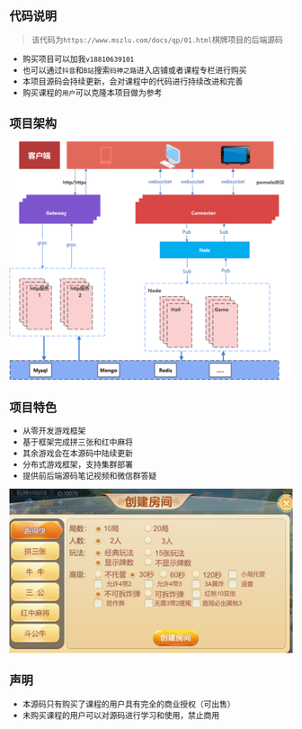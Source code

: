 ## 代码说明

> 该代码为`https://www.mszlu.com/docs/qp/01.html`棋牌项目的后端源码



* 购买项目可以加我`v18810639101`
* 也可以通过`抖音`和`B站`搜索`码神之路`进入店铺或者课程专栏进行购买
* 本项目源码会持续更新，会对课程中的代码进行持续改进和完善
* 购买课程的`用户`可以克隆本项目做为参考

## 项目架构

![image-20231201160619919](./assets/image-20231201160619919.d5196b92.png)

## 项目特色

* 从零开发游戏框架
* 基于框架完成拼三张和红中麻将
* 其余游戏会在本源码中陆续更新
* 分布式游戏框架，支持集群部署
* 提供前后端源码笔记视频和微信群答疑

![image-20240603193022426](./assets/image-20240603193022426.png)

## 声明

* 本源码只有购买了课程的用户具有完全的商业授权（可出售）
* 未购买课程的用户可以对源码进行学习和使用，禁止商用
